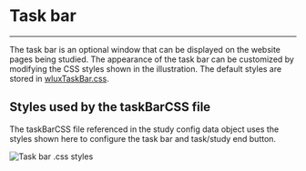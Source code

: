 # Task bar
------

The task bar is an optional window that can be displayed on the website pages being studied. The appearance of the task bar can be customized by modifying the CSS styles shown in the illustration. The default styles are stored in [wluxTaskBar.css](.\wluxTaskBar.css). 

## Styles used by the taskBarCSS file
The taskBarCSS file referenced in the study config data object uses the styles shown here to configure the task bar and  task/study end button.

![Task bar .css styles](../TaskBarCSS.png)
